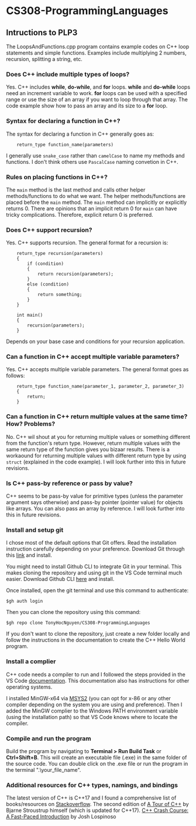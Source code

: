# CS308-ProgrammingLanguages
## Intructions to PLP3

The LoopsAndFunctions.cpp program contains example codes on C++ loop statements and simple functions. Examples include multiplying 2 numbers, recursion, splitting a string, etc.

### Does C++ include multiple types of loops?

Yes. C++ includes **while**, **do-while**, and **for** loops. **while** and **do-while** loops need an increment variable to work. **for** loops can be used with a specified range or use the size of an array if you want to loop through that array. The code example show how to pass an array and its size to a **for** loop. 

### Syntax for declaring a function in C++? 

The syntax for declaring a function in C++ generally goes as:
```
    return_type function_name(parameters)
```
I generally use ```snake_case``` rather than ```camelCase``` to name my methods and functions. I don't think others use ```PascalCase``` naming convetion in C++.

### Rules on placing functions in C++?

The ```main``` method is the last method and calls other helper methods/functions to do what we want. The helper methods/functions are placed before the ```main``` method. The ```main``` method can implicitly or explicitly returns 0. There are opinions that an implicit return 0 for ```main``` can have tricky complications. Therefore, explicit return 0 is preferred.

### Does C++ support recursion?

Yes. C++ supports recursion. The general format for a recursion is:
```
    return_type recursion(parameters) 
    { 
        if (condition)
        {
            return recursion(parameters);
        }
        else (condition)
        {
            return something;
        }
    }
    
    int main()
    {
        recursion(parameters);
    }
```
Depends on your base case and conditions for your recursion application.

### Can a function in C++ accept multiple variable parameters?

Yes. C++ accepts multiple variable parameters. The general format goes as follows:

```
    return_type function_name(parameter_1, parameter_2, parameter_3)
    {
        return;
    }
```

### Can a function in C++ return multiple values at the same time? How? Problems?

No. C++ wil shout at you for returning multiple values or something different from the function's return type. However, return multiple values with the same return type of the function gives you bizaar results. There is a workaound for returning multiple values with different return type by using ```struct``` (explained in the code example). I will look further into this in future revisions.

### Is C++ pass-by reference or pass by value?

C++ seems to be pass-by value for primitive types (unless the parameter argument says otherwise) and pass-by pointer (pointer value) for objects like arrays. You can also pass an array by reference. I will look further into this in future revisions.

### Install and setup git

I chose most of the default options that Git offers. Read the installation instruction carefully depending on your preference. Download Git through this [link](https://git-scm.com/downloads) and install.

You might need to install Github CLI to integrate Git in your terminal. This makes cloning the repository and using git in the VS Code terminal much easier. Download Github CLI [here](https://git-scm.com/downloads) and install.

Once installed, open the git terminal and use this command to authenticate:

    $gh auth login

Then you can clone the repository using this command:

    $gh repo clone TonyHocNguyen/CS308-ProgrammingLanguages

If you don't want to clone the repository, just create a new folder locally and follow the instructions in the documentation to create the C++ Hello World program.

### Install a complier

C++ code needs a compiler to run and I followed the steps provided in the VS Code [documentation](https://code.visualstudio.com/docs/languages/cpp). This documentation also has instructions for other operating systems.

I installed MinGW-x64 via [MSYS2](https://www.msys2.org/) (you can opt for x-86 or any other compiler depending on the system you are using and preference). Then I added the MinGW complier to the Windows PATH environment variable (using the installation path) so that VS Code knows where to locate the compiler.

### Compile and run the program

Build the program by navigating to **Terminal > Run Build Task** or **Ctrl+Shift+B**. This will create an executable file (.exe) in the same folder of the source code. You can double click on the .exe file or run the program in the terminal ".\your_file_name".

### Additional resources for C++ types, namings, and bindings

The latest version of C++ is C++17 and I found a comprehensive list of books/resources on [Stackoverflow](https://stackoverflow.com/questions/388242/the-definitive-c-book-guide-and-list). The second edition of [A Tour of C++](https://www.amazon.com/dp/0134997832) by Bjarne Stroustrup himself (which is updated for C++17). [C++ Crash Course: A Fast-Paced Introduction](https://www.amazon.com/C-Crash-Course-Josh-Lospinoso/dp/1593278888) by Josh Lospinoso
